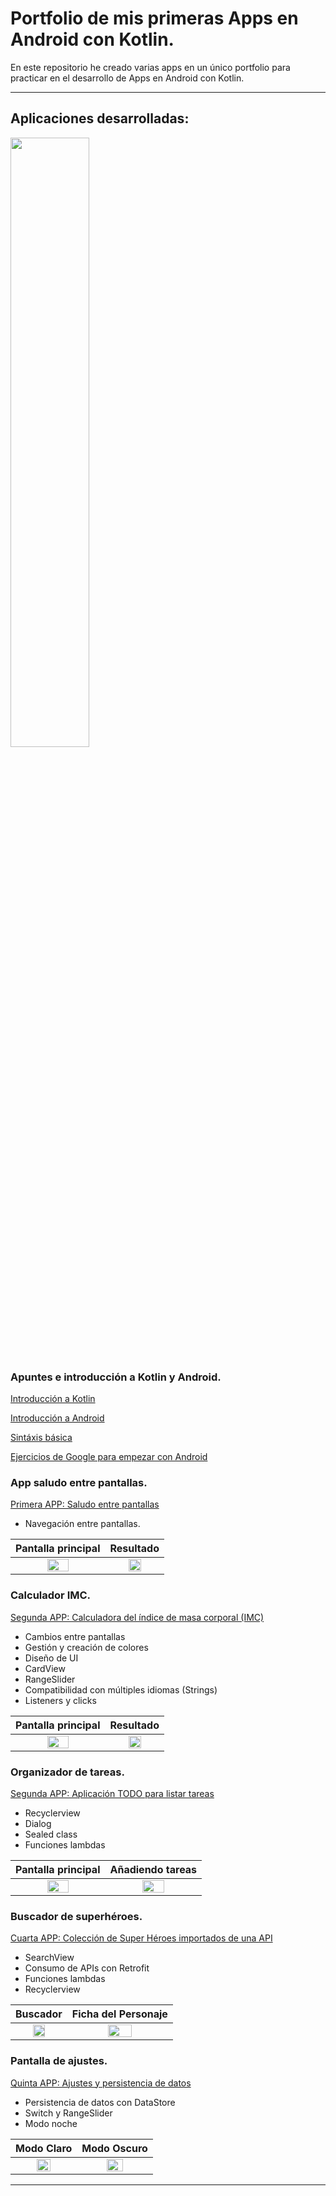 # Portfolio de mis primeras Apps en Android con Kotlin.

En este repositorio he creado varias apps en un único portfolio para practicar en el desarrollo de Apps en Android con Kotlin.

---

## Aplicaciones desarrolladas:

<img src="https://i.imgur.com/MSH7cjo.png" style="height: 50%; width:50%;">

### Apuntes e introducción a Kotlin y Android.

[Introducción a Kotlin](https://github.com/eulogioep/curso_android_2024/tree/main/01-Introduccion_Kotlin)

[Introducción a Android](https://github.com/eulogioep/curso_android_2024/tree/main/IntroduccionAndroid)

[Sintáxis básica](https://github.com/eulogioep/curso_android_2024/tree/main/Aplicaciones/app/src/main/java/com/eulogioep/aplicaciones/sintaxis)

[Ejercicios de Google para empezar con Android](https://github.com/eulogioep/curso_android_2024/tree/main/Aplicaciones/app/src/main/java/com/eulogioep/aplicaciones/exercises)

### App saludo entre pantallas.

[Primera APP: Saludo entre pantallas](https://github.com/eulogioep/curso_android_2024/tree/main/Aplicaciones/app/src/main/java/com/eulogioep/aplicaciones/firstapp)
- Navegación entre pantallas.

|                              Pantalla principal                              |                               Resultado                               |
|:----------------------------------------------------------------------------:|:----------------------------------------------------------------------------:|
| <img src="https://i.imgur.com/Zfbknlk.png" style="height: 50%; width:50%;"/> | <img src="https://i.imgur.com/I64k4xf.png" style="height: 50%; width:50%;"/> |

### Calculador IMC.

[Segunda APP: Calculadora del índice de masa corporal (IMC)](https://github.com/eulogioep/curso_android_2024/tree/main/Aplicaciones/app/src/main/java/com/eulogioep/aplicaciones/imccalc)
- Cambios entre pantallas
- Gestión y creación de colores
- Diseño de UI
- CardView
- RangeSlider
- Compatibilidad con múltiples idiomas (Strings)
- Listeners y clicks

|                               Pantalla principal                               |                                   Resultado                                    |
|:------------------------------------------------------------------------------:|:------------------------------------------------------------------------------:|
|  <img src="https://i.imgur.com/HGQO2gj.png" style="height: 50%; width:50%;"/>  |  <img src="https://i.imgur.com/0uVAo57.png" style="height: 50%; width:50%;"/>  |

### Organizador de tareas.

[Segunda APP: Aplicación TODO para listar tareas](https://github.com/eulogioep/curso_android_2024/tree/main/Aplicaciones/app/src/main/java/com/eulogioep/aplicaciones/todoapp)
- Recyclerview
- Dialog
- Sealed class
- Funciones lambdas

|                              Pantalla principal                              |                               Añadiendo tareas                               |
|:----------------------------------------------------------------------------:|:----------------------------------------------------------------------------:|
| <img src="https://i.imgur.com/sFxPAGS.png" style="height: 50%; width:50%;"/> | <img src="https://i.imgur.com/EtAT5ZB.png" style="height: 50%; width:50%;"/> |

### Buscador de superhéroes.

[Cuarta APP: Colección de Super Héroes importados de una API](https://github.com/eulogioep/curso_android_2024/tree/main/Aplicaciones/app/src/main/java/com/eulogioep/aplicaciones/superheroapp)
- SearchView
- Consumo de APIs con Retrofit
- Funciones lambdas
- Recyclerview

|                              Buscador                              |                               Ficha del Personaje                               |
|:----------------------------------------------------------------------------:|:----------------------------------------------------------------------------:|
| <img src="https://i.imgur.com/IJjDPpK.png" style="height: 50%; width:50%;"/> | <img src="https://i.imgur.com/Goys95G.png" style="height: 50%; width:50%;"/> |

### Pantalla de ajustes.

[Quinta APP: Ajustes y persistencia de datos](https://github.com/eulogioep/curso_android_2024/tree/main/Aplicaciones/app/src/main/java/com/eulogioep/aplicaciones/settings)
- Persistencia de datos con DataStore
- Switch y RangeSlider
- Modo noche

|                              Modo Claro                              |                               Modo Oscuro                               |
|:----------------------------------------------------------------------------:|:----------------------------------------------------------------------------:|
| <img src="https://i.imgur.com/bE2zyYe.png" style="height: 50%; width:50%;"/> | <img src="https://i.imgur.com/GYvBDla.png" style="height: 50%; width:50%;"/> |

---